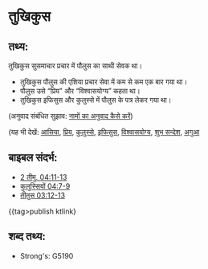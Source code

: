 # तुखिकुस #

## तथ्य: ##

तुखिकुस सुसमाचार प्रचार में पौलुस का साथी सेवक था।

* तुखिकुस पौलुस की एशिया प्रचार सेवा में कम से कम एक बार गया था।
* पौलुस उसे “प्रिय” और “विश्वासयोग्य” कहता था।
* तुखिकुस इफिसुस और कुलुस्से में पौलुस के पत्र लेकर गया था।

(अनुवाद संबंधित सुझाव: [नामों का अनुवाद कैसे करें](rc://en/ta/man/translate/translate-names))

(यह भी देखें: [आसिया](../names/asia.md), [प्रिय](../kt/beloved.md), [कुलुस्से](../names/colossae.md), [इफिसुस](../names/ephesus.md), [विश्वासयोग्य](../kt/faithful.md), [शुभ सन्देश](../kt/goodnews.md), [अगुआ](../kt/minister.md)

## बाइबल संदर्भ: ##

* [2 तीमु. 04:11-13](rc://en/tn/help/2ti/04/11)
* [कुलुस्सियों 04:7-9](rc://en/tn/help/col/04/07)
* [तीतुस 03:12-13](rc://en/tn/help/tit/03/12)

{{tag>publish ktlink}

## शब्द तथ्य: ##

* Strong's: G5190
